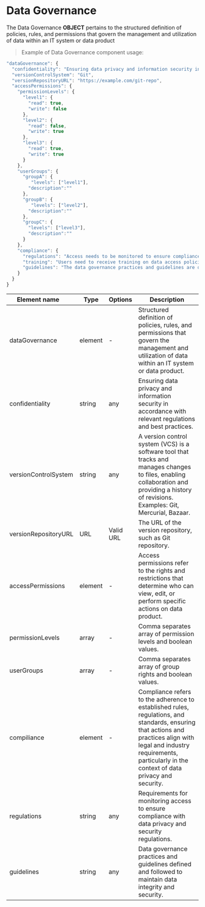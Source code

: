 # Data Governance

The Data Governance **OBJECT** pertains to the structured definition of policies, rules, and permissions that govern the management and utilization of data within an IT system or data product

> Example of Data Governance component usage:

```javascript  
"dataGovernance": {
  "confidentiality": "Ensuring data privacy and information security in accordance with relevant regulations and best practices.",
  "versionControlSystem": "Git",
  "versionRepositoryURL": "https://example.com/git-repo",
  "accessPermissions": {
    "permissionLevels": {
      "level1": {
        "read": true,
        "write": false
      },
      "level2": {
        "read": false,
        "write": true
      },
      "level3": {
        "read": true,
        "write": true
      }
    },
    "userGroups": {
      "groupA": {
         "levels": ["level1"],
        "description":""
      },  
      "groupB": {
         "levels": ["level2"],
        "description":""
      },  
      "groupC": {
        "levels": ["level3"],
        "description":"" 
      }
    },
    "compliance": {
      "regulations": "Access needs to be monitored to ensure compliance with data privacy and security regulations.",
      "training": "Users need to receive training on data access policies and security best practices.",
      "guidelines": "The data governance practices and guidelines are defined and followed to maintain data integrity and security."
    }
  }
}  
```
| <div style="width:150px">Element name</div>   | Type  | Options  | Description  |
|---|---|---|---|
| dataGovernance | element | - | Structured definition of policies, rules, and permissions that govern the management and utilization of data within an IT system or data product. |
| confidentiality | string | any | Ensuring data privacy and information security in accordance with relevant regulations and best practices.|
| versionControlSystem | string | any | A version control system (VCS) is a software tool that tracks and manages changes to files, enabling collaboration and providing a history of revisions. Examples: Git, Mercurial, Bazaar. |
| versionRepositoryURL | URL| Valid URL | The URL of the version repository, such as Git repository. |
| accessPermissions | element | - | Access permissions refer to the rights and restrictions that determine who can view, edit, or perform specific actions on data product. |
| permissionLevels| array | - | Comma separates array of permission levels and boolean values. |
| userGroups| array | - | Comma separates array of group rights and boolean values. |
| compiliance| element | -  | Compliance refers to the adherence to established rules, regulations, and standards, ensuring that actions and practices align with legal and industry requirements, particularly in the context of data privacy and security. |
| regulations | string | any | Requirements for monitoring access to ensure compliance with data privacy and security regulations.|
| guidelines | string | any | Data governance practices and guidelines defined and followed to maintain data integrity and security.|
